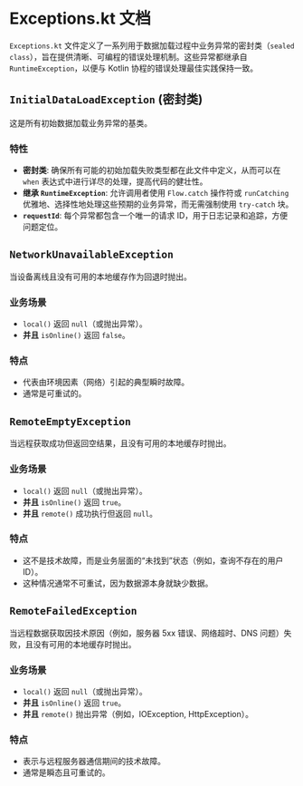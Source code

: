 # Exceptions.kt 文档

`Exceptions.kt` 文件定义了一系列用于数据加载过程中业务异常的密封类（`sealed class`），旨在提供清晰、可编程的错误处理机制。这些异常都继承自 `RuntimeException`，以便与 Kotlin 协程的错误处理最佳实践保持一致。

## `InitialDataLoadException` (密封类)

这是所有初始数据加载业务异常的基类。

### 特性

*   **密封类**: 确保所有可能的初始加载失败类型都在此文件中定义，从而可以在 `when` 表达式中进行详尽的处理，提高代码的健壮性。
*   **继承 `RuntimeException`**: 允许调用者使用 `Flow.catch` 操作符或 `runCatching` 优雅地、选择性地处理这些预期的业务异常，而无需强制使用 `try-catch` 块。
*   **`requestId`**: 每个异常都包含一个唯一的请求 ID，用于日志记录和追踪，方便问题定位。

## `NetworkUnavailableException`

当设备离线且没有可用的本地缓存作为回退时抛出。

### 业务场景

*   `local()` 返回 `null`（或抛出异常）。
*   **并且** `isOnline()` 返回 `false`。

### 特点

*   代表由环境因素（网络）引起的典型瞬时故障。
*   通常是可重试的。

## `RemoteEmptyException`

当远程获取成功但返回空结果，且没有可用的本地缓存时抛出。

### 业务场景

*   `local()` 返回 `null`（或抛出异常）。
*   **并且** `isOnline()` 返回 `true`。
*   **并且** `remote()` 成功执行但返回 `null`。

### 特点

*   这不是技术故障，而是业务层面的“未找到”状态（例如，查询不存在的用户 ID）。
*   这种情况通常不可重试，因为数据源本身就缺少数据。

## `RemoteFailedException`

当远程数据获取因技术原因（例如，服务器 5xx 错误、网络超时、DNS 问题）失败，且没有可用的本地缓存时抛出。

### 业务场景

*   `local()` 返回 `null`（或抛出异常）。
*   **并且** `isOnline()` 返回 `true`。
*   **并且** `remote()` 抛出异常（例如，IOException, HttpException）。

### 特点

*   表示与远程服务器通信期间的技术故障。
*   通常是瞬态且可重试的。

